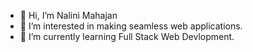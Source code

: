 - 👋 Hi, I’m Nalini Mahajan
- 👀 I’m interested in making seamless web applications.
- 🌱 I’m currently learning Full Stack Web Devlopment.

<!---
nalini793/nalini793 is a ✨ special ✨ repository because its `README.md` (this file) appears on your GitHub profile.
You can click the Preview link to take a look at your changes.
--->
